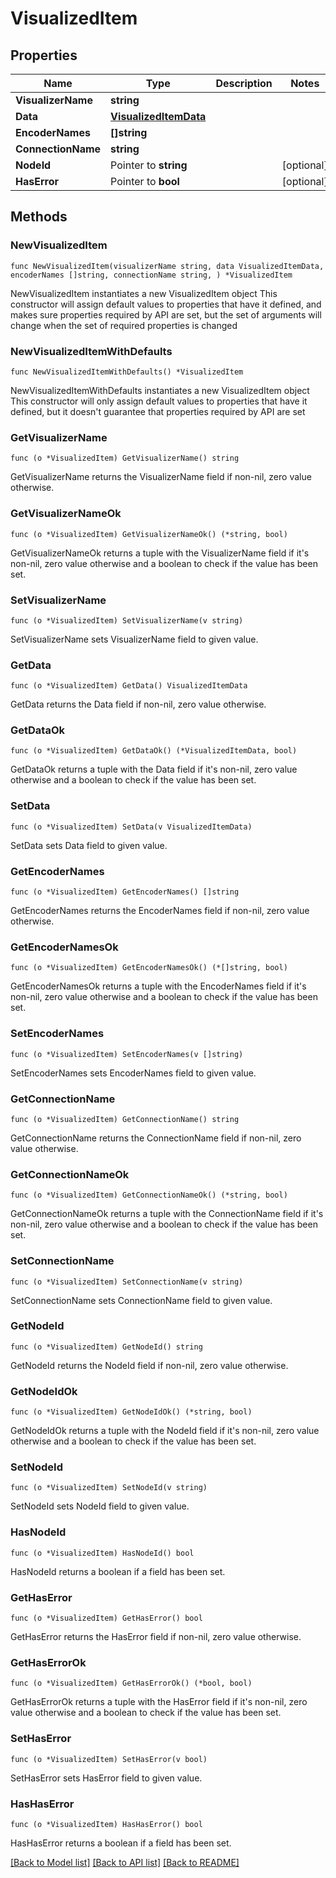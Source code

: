 # VisualizedItem

## Properties

Name | Type | Description | Notes
------------ | ------------- | ------------- | -------------
**VisualizerName** | **string** |  | 
**Data** | [**VisualizedItemData**](VisualizedItemData.md) |  | 
**EncoderNames** | **[]string** |  | 
**ConnectionName** | **string** |  | 
**NodeId** | Pointer to **string** |  | [optional] 
**HasError** | Pointer to **bool** |  | [optional] 

## Methods

### NewVisualizedItem

`func NewVisualizedItem(visualizerName string, data VisualizedItemData, encoderNames []string, connectionName string, ) *VisualizedItem`

NewVisualizedItem instantiates a new VisualizedItem object
This constructor will assign default values to properties that have it defined,
and makes sure properties required by API are set, but the set of arguments
will change when the set of required properties is changed

### NewVisualizedItemWithDefaults

`func NewVisualizedItemWithDefaults() *VisualizedItem`

NewVisualizedItemWithDefaults instantiates a new VisualizedItem object
This constructor will only assign default values to properties that have it defined,
but it doesn't guarantee that properties required by API are set

### GetVisualizerName

`func (o *VisualizedItem) GetVisualizerName() string`

GetVisualizerName returns the VisualizerName field if non-nil, zero value otherwise.

### GetVisualizerNameOk

`func (o *VisualizedItem) GetVisualizerNameOk() (*string, bool)`

GetVisualizerNameOk returns a tuple with the VisualizerName field if it's non-nil, zero value otherwise
and a boolean to check if the value has been set.

### SetVisualizerName

`func (o *VisualizedItem) SetVisualizerName(v string)`

SetVisualizerName sets VisualizerName field to given value.


### GetData

`func (o *VisualizedItem) GetData() VisualizedItemData`

GetData returns the Data field if non-nil, zero value otherwise.

### GetDataOk

`func (o *VisualizedItem) GetDataOk() (*VisualizedItemData, bool)`

GetDataOk returns a tuple with the Data field if it's non-nil, zero value otherwise
and a boolean to check if the value has been set.

### SetData

`func (o *VisualizedItem) SetData(v VisualizedItemData)`

SetData sets Data field to given value.


### GetEncoderNames

`func (o *VisualizedItem) GetEncoderNames() []string`

GetEncoderNames returns the EncoderNames field if non-nil, zero value otherwise.

### GetEncoderNamesOk

`func (o *VisualizedItem) GetEncoderNamesOk() (*[]string, bool)`

GetEncoderNamesOk returns a tuple with the EncoderNames field if it's non-nil, zero value otherwise
and a boolean to check if the value has been set.

### SetEncoderNames

`func (o *VisualizedItem) SetEncoderNames(v []string)`

SetEncoderNames sets EncoderNames field to given value.


### GetConnectionName

`func (o *VisualizedItem) GetConnectionName() string`

GetConnectionName returns the ConnectionName field if non-nil, zero value otherwise.

### GetConnectionNameOk

`func (o *VisualizedItem) GetConnectionNameOk() (*string, bool)`

GetConnectionNameOk returns a tuple with the ConnectionName field if it's non-nil, zero value otherwise
and a boolean to check if the value has been set.

### SetConnectionName

`func (o *VisualizedItem) SetConnectionName(v string)`

SetConnectionName sets ConnectionName field to given value.


### GetNodeId

`func (o *VisualizedItem) GetNodeId() string`

GetNodeId returns the NodeId field if non-nil, zero value otherwise.

### GetNodeIdOk

`func (o *VisualizedItem) GetNodeIdOk() (*string, bool)`

GetNodeIdOk returns a tuple with the NodeId field if it's non-nil, zero value otherwise
and a boolean to check if the value has been set.

### SetNodeId

`func (o *VisualizedItem) SetNodeId(v string)`

SetNodeId sets NodeId field to given value.

### HasNodeId

`func (o *VisualizedItem) HasNodeId() bool`

HasNodeId returns a boolean if a field has been set.

### GetHasError

`func (o *VisualizedItem) GetHasError() bool`

GetHasError returns the HasError field if non-nil, zero value otherwise.

### GetHasErrorOk

`func (o *VisualizedItem) GetHasErrorOk() (*bool, bool)`

GetHasErrorOk returns a tuple with the HasError field if it's non-nil, zero value otherwise
and a boolean to check if the value has been set.

### SetHasError

`func (o *VisualizedItem) SetHasError(v bool)`

SetHasError sets HasError field to given value.

### HasHasError

`func (o *VisualizedItem) HasHasError() bool`

HasHasError returns a boolean if a field has been set.


[[Back to Model list]](../README.md#documentation-for-models) [[Back to API list]](../README.md#documentation-for-api-endpoints) [[Back to README]](../README.md)


